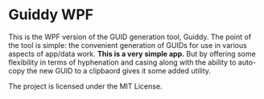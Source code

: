 # Guiddy WPF
This is the WPF version of the GUID generation tool, Guiddy. The point of the tool is simple: the convenient generation of GUIDs for use in various aspects of app/data work. **This is a very simple app.** But by offering some flexibility in terms of hyphenation and casing along with the ability to auto-copy the new GUID to a clipbaord gives it some added utility.

The project is licensed under the MIT License.

